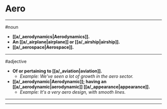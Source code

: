 # Aero
---
#noun
- **[[a/_aerodynamics|Aerodynamics]].**
- **An [[a/_airplane|airplane]] or [[a/_airship|airship]].**
- **[[a/_aerospace|Aerospace]].**
---
#adjective
- **Of or pertaining to [[a/_aviation|aviation]].**
	- _Example: We've seen a lot of growth in the aero sector._
- **[[a/_aerodynamic|Aerodynamic]]; having an [[a/_aerodynamic|aerodynamic]] [[a/_appearance|appearance]].**
	- _Example: It's a very aero design, with smooth lines._
---
---
